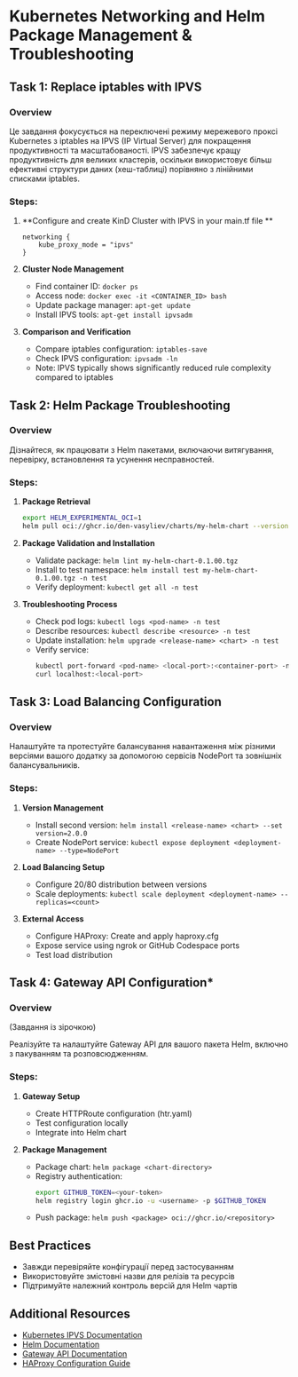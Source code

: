 # Kubernetes Networking and Helm Package Management & Troubleshooting

## Task 1: Replace iptables with IPVS

### Overview
Це завдання фокусується на переключені режиму мережевого проксі Kubernetes з iptables на IPVS (IP Virtual Server) для покращення продуктивності та масштабованості. IPVS забезпечує кращу продуктивність для великих кластерів, оскільки використовує більш ефективні структури даних (хеш-таблиці) порівняно з лінійними списками iptables.

### Steps:
1. **Configure and create KinD Cluster with IPVS in your main.tf file **
   ```hcl
   networking {
       kube_proxy_mode = "ipvs"
   }
   ```

2. **Cluster Node Management**
   - Find container ID: `docker ps`
   - Access node: `docker exec -it <CONTAINER_ID> bash`
   - Update package manager: `apt-get update`
   - Install IPVS tools: `apt-get install ipvsadm`

3. **Comparison and Verification**
   - Compare iptables configuration: `iptables-save`
   - Check IPVS configuration: `ipvsadm -ln`
   - Note: IPVS typically shows significantly reduced rule complexity compared to iptables

## Task 2: Helm Package Troubleshooting

### Overview
Дізнайтеся, як працювати з Helm пакетами, включаючи витягування, перевірку, встановлення та усунення несправностей.

### Steps:
1. **Package Retrieval**
   ```bash
   export HELM_EXPERIMENTAL_OCI=1
   helm pull oci://ghcr.io/den-vasyliev/charts/my-helm-chart --version 0.1.00
   ```

2. **Package Validation and Installation**
   - Validate package: `helm lint my-helm-chart-0.1.00.tgz`
   - Install to test namespace: `helm install test my-helm-chart-0.1.00.tgz -n test`
   - Verify deployment: `kubectl get all -n test`

3. **Troubleshooting Process**
   - Check pod logs: `kubectl logs <pod-name> -n test`
   - Describe resources: `kubectl describe <resource> -n test`
   - Update installation: `helm upgrade <release-name> <chart> -n test`
   - Verify service: 
     ```bash
     kubectl port-forward <pod-name> <local-port>:<container-port> -n test
     curl localhost:<local-port>
     ```

## Task 3: Load Balancing Configuration

### Overview
Налаштуйте та протестуйте балансування навантаження між різними версіями вашого додатку за допомогою сервісів NodePort та зовнішніх балансувальників.

### Steps:
1. **Version Management**
   - Install second version: `helm install <release-name> <chart> --set version=2.0.0`
   - Create NodePort service: `kubectl expose deployment <deployment-name> --type=NodePort`

2. **Load Balancing Setup**
   - Configure 20/80 distribution between versions
   - Scale deployments: `kubectl scale deployment <deployment-name> --replicas=<count>`

3. **External Access**
   - Configure HAProxy: Create and apply haproxy.cfg
   - Expose service using ngrok or GitHub Codespace ports
   - Test load distribution

## Task 4: Gateway API Configuration*

### Overview
(Завдання із зірочкою)

Реалізуйте та налаштуйте Gateway API  для вашого пакета Helm, включно з пакуванням та розповсюдженням.

### Steps:
1. **Gateway Setup**
   - Create HTTPRoute configuration (htr.yaml)
   - Test configuration locally
   - Integrate into Helm chart

2. **Package Management**
   - Package chart: `helm package <chart-directory>`
   - Registry authentication: 
     ```bash
     export GITHUB_TOKEN=<your-token>
     helm registry login ghcr.io -u <username> -p $GITHUB_TOKEN
     ```
   - Push package: `helm push <package> oci://ghcr.io/<repository>`

## Best Practices
- Завжди перевіряйте конфігурації перед застосуванням
- Використовуйте змістовні назви для релізів та ресурсів
- Підтримуйте належний контроль версій для Helm чартів

## Additional Resources
- [Kubernetes IPVS Documentation](https://kubernetes.io/docs/concepts/services-networking/service/#proxy-mode-ipvs)
- [Helm Documentation](https://helm.sh/docs/)
- [Gateway API Documentation](https://gateway-api.sigs.k8s.io/)
- [HAProxy Configuration Guide](http://www.haproxy.org/#docs)
